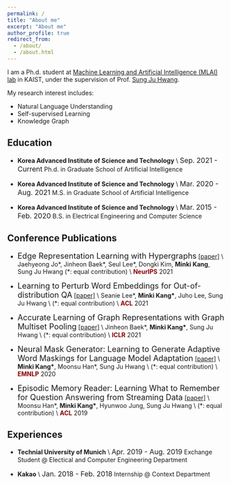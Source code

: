 ```yaml
---
permalink: /
title: "About me"
excerpt: "About me"
author_profile: true
redirect_from:
  - /about/
  - /about.html
---
```

I am a Ph.d. student at [Machine Learning and Artificial Intelligence (MLAI) lab](https://www.mlai-kaist.com/) in KAIST, under the supervision of Prof. [Sung Ju Hwang](http://www.sungjuhwang.com/).

My research interest includes:
- Natural Language Understanding
- Self-supervised Learning
- Knowledge Graph

## Education
- **Korea Advanced Institute of Science and Technology** \\
  <font size="3">Sep. 2021 - Current</font>
  Ph.d. in Graduate School of Artificial Intelligence

- **Korea Advanced Institute of Science and Technology** \\
  <font size="3">Mar. 2020 - Aug. 2021</font>
  M.S. in Graduate School of Artificial Intelligence

- **Korea Advanced Institute of Science and Technology** \\
  <font size="3">Mar. 2015 - Feb. 2020</font>
  B.S. in Electrical Engineering and Computer Science

## Conference Publications
- <font size="4">Edge Representation Learning with Hypergraphs</font>
[[paper]](https://arxiv.org/pdf/2106.15845.pdf) \\
Jaehyeong Jo\*, Jinheon Baek\*, Seul Lee\*, Dongki Kim, **Minki Kang**, Sung Ju Hwang
(\*: equal contribution) \\
<span style="color:darkred">**NeurIPS**</span> 2021

- <font size="4">Learning to Perturb Word Embeddings for Out-of-distribution QA</font>
[[paper]](https://aclanthology.org/2021.acl-long.434.pdf) \\
Seanie Lee\*, **Minki Kang\***, Juho Lee, Sung Ju Hwang \\
(\*: equal contribution) \\
<span style="color:darkred">**ACL**</span> 2021

- <font size="4">Accurate Learning of Graph Representations with Graph Multiset Pooling</font>
[[paper]](https://openreview.net/pdf?id=JHcqXGaqiGn) \\
Jinheon Baek\*, **Minki Kang\***, Sung Ju Hwang \\
(\*: equal contribution) \\
<span style="color:darkred">**ICLR**</span> 2021

- <font size="4">Neural Mask Generator: Learning to Generate Adaptive Word Maskings for Language Model Adaptation</font>
[[paper]](https://aclanthology.org/2020.emnlp-main.493.pdf) \\
**Minki Kang\***, Moonsu Han\*, Sung Ju Hwang \\
(\*: equal contribution) \\
<span style="color:darkred">**EMNLP**</span> 2020

- <font size="4">Episodic Memory Reader: Learning What to Remember for Question Answering from Streaming Data</font>
[[paper]](https://www.aclweb.org/anthology/P19-1434.pdf) \\
Moonsu Han\*, **Minki Kang\***, Hyunwoo Jung, Sung Ju Hwang \\
(\*: equal contribution) \\
<span style="color:darkred">**ACL**</span> 2019

## Experiences
- **Technial University of Munich** \\
  <font size="3">Apr. 2019 - Aug. 2019</font>
  Exchange Student @ Electical and Computer Engineering Department

- **Kakao** \\
  <font size="3">Jan. 2018 - Feb. 2018</font>
  Internship @ Context Department
